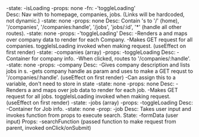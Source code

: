 <App />
-state:
    -isLoading
-props: none
-fn:
    -'toggleLoading'

<Nav />
Desc:
Nav with <NavLink /> to homepage, companies, jobs. (Links will be hardcoded, not dynamic.)
-state: none
-props: none

<RouteList />
Desc:
Contain <Route />'s  to '/' (home), '/companies', '/companies:handle', '/jobs', 'jobs/:id', '*' (handle all other routes).
-state: none
-props:
    -'toggleLoading'

<CompaniesList />
Desc:
-Renders a <SearchBar /> and maps over company data to render <CompanyCard /> for each Company.
-Makes GET request for all companies. toggleIsLoading invoked when making request. (useEffect on first render)
-state:
    -companies (array)
-props:
    -toggleLoading

<CompanyCard />
Desc:
-Container for company info.
-When clicked, routes to '/companies/:handle'. <Link />
-state: none
-props:
    -company

<CompanyDetails />
Desc:
-Gives company description and lists jobs in <JobCard />s.
-gets company handle as param and uses to make a GET requst to '/companies/:handle'. (useEffect on first render)
    -Can assign this to a variable, don't need to store in state
-state: none
-props: none

<JobsList />
Desc:
-Renders a <SearchBar /> and maps over job data to render <JobCard /> for each job.
-Makes GET request for all jobs. toggleIsLoading invoked when making request. (useEffect on first render)
-state:
    -jobs (array)
-props:
    -toggleLoading

<JobCard />
Desc:
-Container for Job info.
-state: none
-prop:
    -job

<SearchBar />
Desc:
Takes user input and invokes function from props to execute search.
State:
    -formData (user input)
Props:
    -searchFunction (passed function to make request from parent, invoked onClick/onSubmit)
